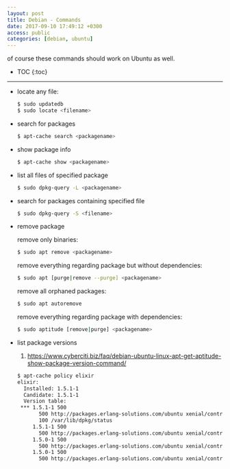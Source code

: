 ```yaml
---
layout: post
title: Debian - Commands
date: 2017-09-10 17:49:12 +0300
access: public
categories: [debian, ubuntu]
---
```


of course these commands should work on Ubuntu as well.

<!-- more -->

* TOC
{:toc}
<hr>

- locate any file:

  ```sh
  $ sudo updatedb
  $ sudo locate <filename>
  ```

- search for packages

  ```sh
  $ apt-cache search <packagename>
  ```

- show package info

  ```sh
  $ apt-cache show <packagename>
  ```

- list all files of specified package

  ```sh
  $ sudo dpkg-query -L <packagename>
  ```

- search for packages containing specified file

  ```sh
  $ sudo dpkg-query -S <filename>
  ```

- remove package

  remove only binaries:

  ```sh
  $ sudo apt remove <packagename>
  ```

  remove everything regarding package but without dependencies:

  ```sh
  $ sudo apt [purge|remove --purge] <packagename>
  ```

  remove all orphaned packages:

  ```sh
  $ sudo apt autoremove
  ```

  remove everything regarding package with dependencies:

  ```sh
  $ sudo aptitude [remove|purge] <packagename>
  ```

- list package versions

  1. <https://www.cyberciti.biz/faq/debian-ubuntu-linux-apt-get-aptitude-show-package-version-command/>

  ```sh
  $ apt-cache policy elixir
  elixir:
    Installed: 1.5.1-1
    Candidate: 1.5.1-1
    Version table:
   *** 1.5.1-1 500
         500 http://packages.erlang-solutions.com/ubuntu xenial/contrib amd64 Packages
         100 /var/lib/dpkg/status
       1.5.1-1 500
         500 http://packages.erlang-solutions.com/ubuntu xenial/contrib i386 Packages
       1.5.0-1 500
         500 http://packages.erlang-solutions.com/ubuntu xenial/contrib amd64 Packages
       1.5.0-1 500
         500 http://packages.erlang-solutions.com/ubuntu xenial/contrib i386 Packages
  ```
